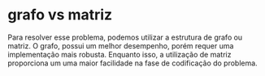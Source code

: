 # grafo vs matriz
Para resolver esse problema, podemos utilizar a estrutura de grafo ou matriz. O grafo, possui um melhor desempenho, porém requer uma implementação mais robusta. Enquanto isso, a utilização de matriz proporciona um uma maior facilidade na fase de codificação do problema.

